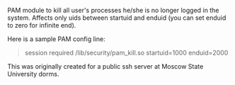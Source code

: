 PAM module to kill all user's processes he/she is no longer logged in the system. Affects only uids between startuid and enduid (you can set enduid to zero for infinite end).

Here is a sample PAM config line:

> session    required     /lib/security/pam\_kill.so startuid=1000 enduid=2000

This was originally created for a public ssh server at Moscow State University dorms.